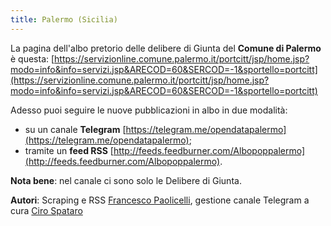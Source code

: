 ```yaml
---
title: Palermo (Sicilia)
---
```


La pagina dell'albo pretorio delle delibere di Giunta del **Comune di Palermo** è questa: [https://servizionline.comune.palermo.it/portcitt/jsp/home.jsp?modo=info&info=servizi.jsp&ARECOD=60&SERCOD=-1&sportello=portcitt](https://servizionline.comune.palermo.it/portcitt/jsp/home.jsp?modo=info&info=servizi.jsp&ARECOD=60&SERCOD=-1&sportello=portcitt)

Adesso puoi seguire le nuove pubblicazioni in albo in due modalità:

* su un canale **Telegram** [https://telegram.me/opendatapalermo](https://telegram.me/opendatapalermo);
* tramite un **feed RSS** [http://feeds.feedburner.com/Albopoppalermo](http://feeds.feedburner.com/Albopoppalermo).

**Nota bene**: nel canale ci sono solo le Delibere di Giunta.

**Autori**: Scraping e RSS [Francesco Paolicelli](https://twitter.com/piersoft), gestione canale Telegram a cura [Ciro Spataro](https://twitter.com/cirospat)
